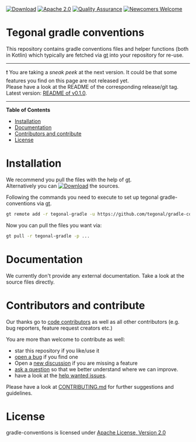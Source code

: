 <!-- for main -->

[![Download](https://img.shields.io/badge/Download-v0.1.0-%23007ec6)](https://github.com/tegonal/gradle-conventions/releases/tag/v0.1.0)
[![Apache 2.0](https://img.shields.io/badge/%E2%9A%96-Apache%202.0-%230b45a6)](https://www.apache.org/licenses/LICENSE-2.0 "License")
[![Quality Assurance](https://github.com/tegonal/gradle-conventions/actions/workflows/quality-assurance.yml/badge.svg?event=push&branch=main)](https://github.com/tegonal/gradle-conventions/actions/workflows/quality-assurance.yml?query=branch%3Amain)
[![Newcomers Welcome](https://img.shields.io/badge/%F0%9F%91%8B-Newcomers%20Welcome-blueviolet)](https://github.com/tegonal/gradle-conventions/issues?q=is%3Aissue+is%3Aopen+label%3A%22good+first+issue%22 "Ask in discussions for help")

<!-- for main end -->
<!-- for release -->
<!--
[![Download](https://img.shields.io/badge/Download-v0.1.0-%23007ec6)](https://github.com/tegonal/gradle-conventions/releases/tag/v0.1.0)
[![Apache 2.0](https://img.shields.io/badge/%E2%9A%96-Apache%202.0-%230b45a6)](https://www.apache.org/licenses/LICENSE-2.0 "License")
[![Newcomers Welcome](https://img.shields.io/badge/%F0%9F%91%8B-Newcomers%20Welcome-blueviolet)](https://github.com/tegonal/gradle-conventions/issues?q=is%3Aissue+is%3Aopen+label%3A%22good+first+issue%22 "Ask in discussions for help")
-->
<!-- for release end -->

# Tegonal gradle conventions

This repository contains gradle conventions files and helper functions (both in Kotlin) which typically are fetched
via [gt](https://github.com/tegonal/gt) into your repository for re-use.

---
❗ You are taking a *sneak peek* at the next version. It could be that some features you find on this page are not
released yet.  
Please have a look at the README of the corresponding release/git tag. Latest
version: [README of v0.1.0](https://github.com/tegonal/gradle-conventions/tree/main/README.md).

---

**Table of Contents**

- [Installation](#installation)
- [Documentation](#documentation)
- [Contributors and contribute](#contributors-and-contribute)
- [License](#license)

# Installation

We recommend you pull the files with the help of [gt](https://github.com/tegonal/gt).  
Alternatively you can
[![Download](https://img.shields.io/badge/Download-v0.1.0-%23007ec6)](https://github.com/tegonal/scripts/releases/tag/v0.1.0)
the sources.

Following the commands you need to execute to set up tegonal gradle-conventions via [gt](https://github.com/tegonal/gt).

```bash
gt remote add -r tegonal-gradle -u https://github.com/tegonal/gradle-conventions
````

Now you can pull the files you want via:

```bash
gt pull -r tegonal-gradle -p ...
```

# Documentation

We currently don't provide any external documentation. Take a look at the source files directly.

# Contributors and contribute

Our thanks go to [code contributors](https://github.com/tegonal/gradle-conventions/graphs/contributors)
as well as all other contributors (e.g. bug reporters, feature request creators etc.)

You are more than welcome to contribute as well:

- star this repository if you like/use it
- [open a bug](https://github.com/tegonal/gradle-conventions/issues/new?template=bug_report.md) if you find one
- Open a [new discussion](https://github.com/tegonal/gradle-conventions/discussions/new?category=ideas) if you
  are missing a
  feature
- [ask a question](https://github.com/tegonal/gradle-conventions/discussions/new?category=q-a)
  so that we better understand where we can improve.
- have a look at
  the [help wanted issues](https://github.com/tegonal/gradle-conventions/issues?q=is%3Aissue+is%3Aopen+label%3A%22help+wanted%22).

Please have a look at
[CONTRIBUTING.md](https://github.com/tegonal/gradle-conventions/tree/main/.github/CONTRIBUTING.md)
for further suggestions and guidelines.

# License

gradle-conventions is licensed under [Apache License, Version 2.0](https://www.apache.org/licenses/LICENSE-2.0)
